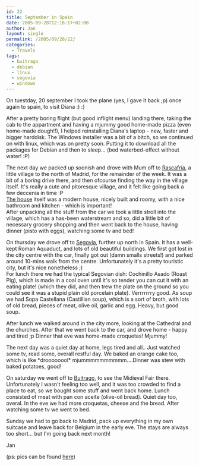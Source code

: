```yaml
---
id: 22
title: September in Spain
date: 2005-09-28T12:16:17+02:00
author: Jan
layout: single
permalink: /2005/09/28/22/
categories:
  - Travels
tags:
  - buitrago
  - debian
  - linux
  - segovia
  - windows
---
```

On tuestday, 20 september I took the plane (yes, I gave it back ;p) once again to spain, to visit Diana :) :)

After a pretty boring flight (but good inflight menu) landing there, taking the cab to the appartment and having a mjummy good home-made pizza (even home-made dough!!), I helped reinstalling Diana's laptop - new, faster and bigger harddisk. The Windows installer was a bit of a bitch, so we continued on with linux, which was on pretty soon. Putting it to download all the packages for Debian and then to sleep... (bed waterbed-effect without water! :P)

The next day we packed up soonish and drove with Mum off to [Rascafria](http://www.sierranorte.com/rascafria/), a little village to the north of Madrid, for the remainder of the week. It was a bit of a boring drive there, and then ofcourse finding the way in the village itself. It's really a cute and pitoresque village, and it felt like going back a few deccenia in time :P  
[The house](http://www.alojamientosrascafria.com/cerquilla/index.html) itself was a modern house, nicely built and roomy, with a nice bathroom and kitchen - which is important!  
After unpacking all the stuff from the car we took a little stroll into the village, which has a has-been waterstream and so, did a little bit of necessary grocery shopping and then went back to the house, having dinner (pisto with eggs), watching some tv and bed!

On thursday we drove off to [Segovia](http://www.segovia.es), further up north in Spain. It has a well-kept Roman Aquaduct, and lots of old beautiful buildings. We first got lost in the city centre with the car, finally got out (damn smalls streets!) and parked around 10-mins walk from the centre. Unfortunately it's a pretty touristic city, but it's nice nonetheless ;)  
For lunch there we had the typical Segovian dish: Cochinillo Asado (Roast Pig), which is made in a coal oven until it's so tender you can cut it with an eating plate! (which they did, and then trew the plate on the ground so you could see it was a stupid plain old porcelain plate). Verrrrrrry good. As soup we had Sopa Castellana (Castillian soup), which is a sort of broth, with lots of old bread, pieces of meat, olive oil, garlic and egg. Heavy, but good soup.

After lunch we walked around in the city more, looking at the Cathedral and the churches. After that we went back to the car, and drove home - happy and tired ;p Dinner that eve was home-made croquetas! Mjummy!

The next day was a quiet day at home, legs tired and all.. Just watched some tv, read some, overall restful day. We baked an orange cake too, which is like \*droooooool\* mjummmmmmmmmm....Dinner was stew with baked potatoes, good!

On saturday we went off to [Buitrago](http://www.buitrago.org/), to see the Midieval Fair there. Unfortunately I wasn't feeling too well, and it was too crowded to find a place to eat, so we bought some stuff and went back home. Lunch consisted of meat with pan con aceite (olive-oil bread). Quiet day too, overal. In the eve we had more croquetas, cheese and the bread. After watching some tv we went to bed.

Sunday we had to go back to Madrid, pack up everything in my own suitcase and leave back for Belgium in the early eve. The stays are always too short... but I'm going back next month!

Jan

(ps: pics can be found [here](http://sadevil.org/piwigo/index.php/category/56-spain_september_2005))